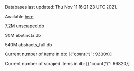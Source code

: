 Databases last updated: Thu Nov 11 16:21:23 UTC 2021. 

Available [here](https://github.com/cbeauhilton/ash-db/releases).

7.2M	unscraped.db

90M	abstracts.db

540M	abstracts_full.db

Current number of items in db:
[{"count(*)": 93309}]

Current number of scraped items in db:
[{"count(*)": 66820}]
